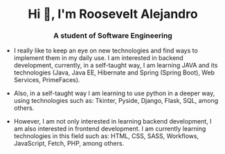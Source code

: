 <h1 align="center">Hi 👋, I'm Roosevelt Alejandro</h1>
<h3 align="center">A student of Software Engineering</h3>

- I really like to keep an eye on new technologies and find ways to implement them in my daily use. I am interested in backend development, currently, in a self-taught way, I am learning JAVA and its technologies (Java, Java EE, Hibernate and Spring (Spring Boot), Web Services, PrimeFaces).

- Also, in a self-taught way I am learning to use python in a deeper way, using technologies such as: Tkinter, Pyside, Django, Flask, SQL, among others.

- However, I am not only interested in learning backend development, I am also interested in frontend development. I am currently learning technologies in this field such as: HTML, CSS, SASS, Workflows, JavaScript, Fetch, PHP, among others.
